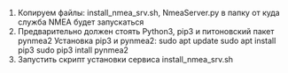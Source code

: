 1. Копируем файлы: install_nmea_srv.sh, NmeaServer.py в папку от куда служба NMEA будет запускаться
2. Предварительно должен стоять Python3, pip3 и питоновский пакет pynmea2
Установка pip3 и pynmea2:
sudo apt update
sudo apt install pip3
sudo pip3 intall pynmea2
3. Запустить скрипт установки сервиса install_nmea_srv.sh
